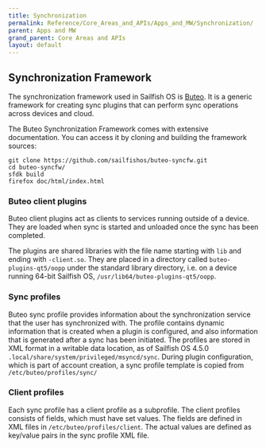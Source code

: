 ```yaml
---
title: Synchronization
permalink: Reference/Core_Areas_and_APIs/Apps_and_MW/Synchronization/
parent: Apps and MW
grand_parent: Core Areas and APIs
layout: default
---
```


## Synchronization Framework

The synchronization framework used in Sailfish OS is [Buteo](https://github.com/sailfishos/buteo-syncfw). It is a generic framework for creating sync plugins that can perform sync operations across devices and cloud.

The Buteo Synchronization Framework comes with extensive documentation. You can access it by cloning and building the framework sources:
```
git clone https://github.com/sailfishos/buteo-syncfw.git
cd buteo-syncfw/
sfdk build
firefox doc/html/index.html
```

### Buteo client plugins

Buteo client plugins act as clients to services running outside of a device. They are loaded when sync is started and unloaded once the sync has been completed.

The plugins are shared libraries with the file name starting with `lib` and ending with `-client.so`. They are placed in a directory called `buteo-plugins-qt5/oopp` under the standard library directory, i.e. on a device running 64-bit Sailfish OS, `/usr/lib64/buteo-plugins-qt5/oopp`.

### Sync profiles

Buteo sync profile provides information about the synchronization service that the user has synchronized with. The profile contains dynamic information that is created when a plugin is configured, and also information that is generated after a sync has been initiated. The profiles are stored in XML format in a writable data location, as of Sailfish OS 4.5.0 `.local/share/system/privileged/msyncd/sync`. During plugin configuration, which is part of account creation, a sync profile template is copied from `/etc/buteo/profiles/sync/` 

### Client profiles

Each sync profile has a client profile as a subprofile. The client profiles consists of fields, which must have set values. The fields are defined in XML files in `/etc/buteo/profiles/client`. The actual values are defined as key/value pairs in the sync profile XML file.
